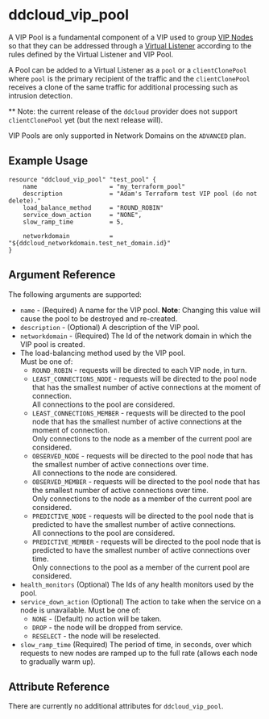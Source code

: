 # ddcloud\_vip\_pool

A VIP Pool is a fundamental component of a VIP used to group [VIP Nodes](vip_node.md) so that they can be addressed through a [Virtual Listener](virtual_listener.md) according to the rules defined by the Virtual Listener and VIP Pool.

A Pool can be added to a Virtual Listener as a `pool` or a `clientClonePool` where `pool` is the primary recipient of the traffic and the `clientClonePool` receives a clone of the same traffic for additional processing such as intrusion detection.

** Note: the current release of the `ddcloud` provider does not support `clientClonePool` yet (but the next release will).

VIP Pools are only supported in Network Domains on the `ADVANCED` plan.

## Example Usage

```
resource "ddcloud_vip_pool" "test_pool" {
	name					= "my_terraform_pool"
	description 			= "Adam's Terraform test VIP pool (do not delete)."
	load_balance_method		= "ROUND_ROBIN"
	service_down_action		= "NONE",
	slow_ramp_time			= 5,

	networkdomain 			= "${ddcloud_networkdomain.test_net_domain.id}"
}
```

## Argument Reference

The following arguments are supported:

* `name` - (Required) A name for the VIP pool. **Note**: Changing this value will cause the pool to be destroyed and re-created.
* `description` - (Optional) A description of the VIP pool.
* `networkdomain` - (Required) The Id of the network domain in which the VIP pool is created.
* The load-balancing method used by the VIP pool.  
  Must be one of:
	* `ROUND_ROBIN` - requests will be directed to each VIP node, in turn.
	* `LEAST_CONNECTIONS_NODE` - requests will be directed to the pool node that has the smallest number of active connections at the moment of connection.  
	  All connections to the pool are considered.
	* `LEAST_CONNECTIONS_MEMBER` - requests will be directed to the pool node that has the smallest number of active connections at the moment of connection.  
	  Only connections to the node as a member of the current pool are considered.
	* `OBSERVED_NODE` - requests will be directed to the pool node that has the smallest number of active connections over time.  
	  All connections to the node are considered.
	* `OBSERVED_MEMBER` - requests will be directed to the pool node that has the smallest number of active connections over time.  
	  Only connections to the node as a member of the current pool are considered.
	* `PREDICTIVE_NODE` - requests will be directed to the pool node that is predicted to have the smallest number of active connections.  
	  All connections to the pool are considered.
	* `PREDICTIVE_MEMBER` - requests will be directed to the pool node that is predicted to have the smallest number of active connections over time.  
	  Only connections to the pool as a member of the current pool are considered.
* `health_monitors` (Optional) The Ids of any health monitors used by the pool.
* `service_down_action` (Optional) The action to take when the service on a node is unavailable. Must be one of:
	* `NONE` - (Default) no action will be taken.
	* `DROP` - the node will be dropped from service.
	* `RESELECT` - the node will be reselected.
* `slow_ramp_time` (Required) The period of time, in seconds, over which requests to new nodes are ramped up to the full rate (allows each node to gradually warm up).

## Attribute Reference

There are currently no additional attributes for `ddcloud_vip_pool`.
